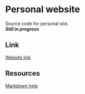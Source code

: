 # Personal website
Source code for personal site. <br />
***Still in progress***

## Link
[Website link](https://thisisthejohn.github.io)

## Resources 
[Markdown help](https://help.github.com/en/github/writing-on-github/basic-writing-and-formatting-syntax)
